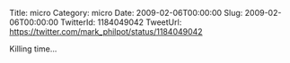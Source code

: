 Title: micro
Category: micro
Date: 2009-02-06T00:00:00
Slug: 2009-02-06T00:00:00
TwitterId: 1184049042
TweetUrl: https://twitter.com/mark_philpot/status/1184049042

Killing time...